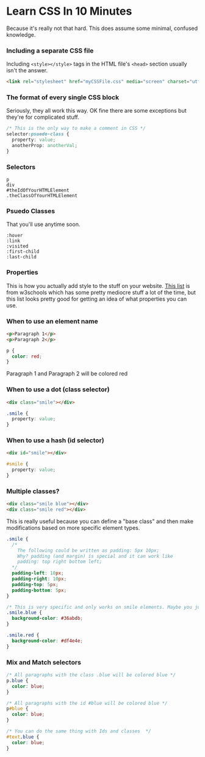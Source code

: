 # Learn CSS In 10 Minutes
Because it's really not that hard. This does assume some minimal, confused knowledge.

### Including a separate CSS file
Including `<style></style>` tags in the HTML file's `<head>` section usually isn't the answer.

```html
<link rel="stylesheet" href="myCSSFile.css" media="screen" charset="utf-8">
```

### The format of every single CSS block
Seriously, they all work this way. OK fine there are some exceptions but they're for complicated stuff.
```css
/* This is the only way to make a comment in CSS */
selector:psuedo-class {
  property: value;
  anotherProp: anotherVal;
}
```

### Selectors
```
p
div
#theIdOfYourHTMLElement
.theClassOfYourHTMLElement
```

### Psuedo Classes
That you'll use anytime soon.
```
:hover
:link
:visited
:first-child
:last-child
```

### Properties 
This is how you actually add style to the stuff on your website. [This list](http://www.w3schools.com/cssref/) is from w3schools which has some pretty mediocre stuff a lot of the time, but this list looks pretty good for getting an idea of what properties you can use.

### When to use an element name
```html
<p>Paragraph 1</p>
<p>Paragraph 2</p>
```

```css
p {
  color: red;
}
```
Paragraph 1 and Paragraph 2 will be colored red

### When to use a dot (class selector)
```html
<div class="smile"></div>
```
```css
.smile {
  property: value;
}
```

### When to use a hash (id selector)
```html
<div id="smile"></div>
```
```css
#smile {
  property: value;
}
```

### Multiple classes?
```html
<div class="smile blue"></div>
<div class="smile red"></div>
```
This is really useful because you can define a "base class" and then make modifications based on more specific element types.
```css
.smile {
  /* 
    The following could be written as padding: 5px 10px; 
    Why? padding (and margin) is special and it can work like
    padding: top right bottom left;
  */
  padding-left: 10px;
  padding-right: 10px;
  padding-top: 5px;
  padding-bottom: 5px;
}

/* This is very specific and only works on smile elements. Maybe you just want .blue to turn any type of element blue. */
.smile.blue { 
  background-color: #36abdb;
}

.smile.red { 
  background-color: #df4e4e;
}
```

### Mix and Match selectors
```css
/* All paragraphs with the class .blue will be colored blue */
p.blue {
  color: blue;
}

/* All paragraphs with the id #blue will be colored blue */
p#blue {
  color: blue;
}

/* You can do the same thing with Ids and classes  */
#text.blue {
  color: blue;
}
```
